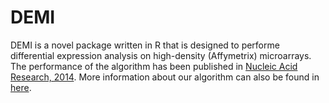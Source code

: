 # DEMI

DEMI is a novel package written in R that is designed to performe differential expression analysis on high-density (Affymetrix) microarrays. The performance of the algorithm has been published in [Nucleic Acid Research, 2014](http://nar.oxfordjournals.org/content/42/8/e72.full). More information about our algorithm can also be found in [here](http://biit.cs.ut.ee/demi).
